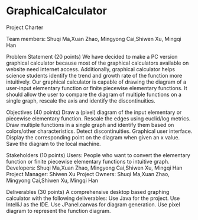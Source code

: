 # GraphicalCalculator
Project Charter

Team members:
Shuqi Ma,Xuan Zhao, Mingyong Cai,Shiwen Xu, Mingqi Han

Problem Statement (20 points)
We have decided to make a PC version graphical calculator because most of the graphical calculators available on website need internet access. Additionally, graphical calculator helps science students identify the trend and growth rate of the function more intuitively. Our graphical calculator is capable of drawing the diagram of a user-input elementary function or finite piecewise elementary functions. It should allow the user to compare the diagram of multiple functions on a single graph, rescale the axis and identify the discontinuities.

Objectives (40 points)
Draw a (pixel) diagram of the input elementary or piecewise elementary function.
Rescale the edges using euclid/log metrics.
Draw multiple functions in a single graph and identify them based on colors/other characteristics.
Detect discontinuities.
Graphical user interface.
Display the corresponding point on the diagram when given an x value.
Save the diagram to the local machine.

Stakeholders (10 points)
Users: People who want to convert the elementary function or finite piecewise elementary functions to intuitive graph.
Developers: Shuqi Ma,Xuan Zhao, Mingyong Cai,Shiwen Xu, Mingqi Han
Project Manager: Shiwen Xu
Project Owners: Shuqi Ma,Xuan Zhao, Mingyong Cai,Shiwen Xu, Mingqi Han

Deliverables (30 points)
A comprehensive desktop based graphing calculator with the following deliverables: 
Use Java for the project.
Use IntelliJ as the IDE.
Use JPanel.canvas for diagram generation.
Use pixel diagram to represent the function diagram.

    
